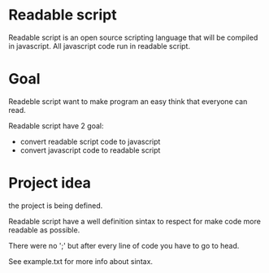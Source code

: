 # Readable script
Readable script is an open source scripting language that will be compiled in javascript.
All javascript code run in readable script.

# Goal
Readeble script want to make program an easy think that everyone can read.

Readable script have 2 goal:
- convert readable script code to javascript
- convert javascript code to readable script

# Project idea
the project is being defined.

Readable script have a well definition sintax to respect for make code more readable as possible.

There were no ';' but after every line of code you have to go to head.

See example.txt for more info about sintax.
